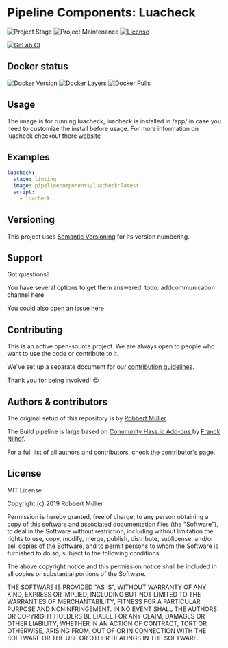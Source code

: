 # Pipeline Components: Luacheck

![Project Stage][project-stage-shield]
![Project Maintenance][maintenance-shield]
[![License][license-shield]](LICENSE)

[![GitLab CI][gitlabci-shield]][gitlabci]

## Docker status

[![Docker Version][version-shield]][microbadger]
[![Docker Layers][layers-shield]][microbadger]
[![Docker Pulls][pulls-shield]][dockerhub]

## Usage

The image is for running luacheck, luacheck is installed in /app/ in case you need to customize the install before usage.
For more information on luacheck checkout there [website][luacheck]

## Examples

```yaml
luacheck:
  stage: linting
  image: pipelinecomponents/luacheck:latest
  script:
    - luacheck .
```

## Versioning

This project uses [Semantic Versioning][semver] for its version numbering.

## Support

Got questions?

You have several options to get them answered:
todo: addcommunication channel here

You could also [open an issue here][issue]

## Contributing

This is an active open-source project. We are always open to people who want to
use the code or contribute to it.

We've set up a separate document for our [contribution guidelines](CONTRIBUTING.md).

Thank you for being involved! :heart_eyes:

## Authors & contributors

The original setup of this repository is by [Robbert Müller][mjrider].

The Build pipeline is large based on [Community Hass.io Add-ons
][hassio-addons] by [Franck Nijhof][frenck].

For a full list of all authors and contributors,
check [the contributor's page][contributors].

## License

MIT License

Copyright (c) 2019 Robbert Müller

Permission is hereby granted, free of charge, to any person obtaining a copy
of this software and associated documentation files (the "Software"), to deal
in the Software without restriction, including without limitation the rights
to use, copy, modify, merge, publish, distribute, sublicense, and/or sell
copies of the Software, and to permit persons to whom the Software is
furnished to do so, subject to the following conditions:

The above copyright notice and this permission notice shall be included in all
copies or substantial portions of the Software.

THE SOFTWARE IS PROVIDED "AS IS", WITHOUT WARRANTY OF ANY KIND, EXPRESS OR
IMPLIED, INCLUDING BUT NOT LIMITED TO THE WARRANTIES OF MERCHANTABILITY,
FITNESS FOR A PARTICULAR PURPOSE AND NONINFRINGEMENT. IN NO EVENT SHALL THE
AUTHORS OR COPYRIGHT HOLDERS BE LIABLE FOR ANY CLAIM, DAMAGES OR OTHER
LIABILITY, WHETHER IN AN ACTION OF CONTRACT, TORT OR OTHERWISE, ARISING FROM,
OUT OF OR IN CONNECTION WITH THE SOFTWARE OR THE USE OR OTHER DEALINGS IN THE
SOFTWARE.

[commits]: https://gitlab.com/pipeline-components/luacheck/commits/master
[contributors]: https://gitlab.com/pipeline-components/luacheck/graphs/master
[dockerhub]: https://hub.docker.com/r/pipelinecomponents/luacheck
[license-shield]: https://img.shields.io/badge/License-MIT-green.svg
[mjrider]: https://gitlab.com/mjrider
[gitlabci-shield]: https://img.shields.io/gitlab/pipeline/pipeline-components/luacheck.svg
[gitlabci]: https://gitlab.com/pipeline-components/luacheck/commits/master
[issue]: https://gitlab.com/pipeline-components/luacheck/issues
[keepchangelog]: http://keepachangelog.com/en/1.0.0/
[layers-shield]: https://images.microbadger.com/badges/image/pipelinecomponents/luacheck.svg
[maintenance-shield]: https://img.shields.io/maintenance/yes/2019.svg
[microbadger]: https://microbadger.com/images/pipelinecomponents/luacheck
[project-stage-shield]: https://img.shields.io/badge/project%20stage-production%20ready-brightgreen.svg
[pulls-shield]: https://img.shields.io/docker/pulls/pipelinecomponents/luacheck.svg
[releases]: https://gitlab.com/pipeline-components/luacheck/tags
[repository]: https://gitlab.com/pipeline-components/luacheck
[semver]: http://semver.org/spec/v2.0.0.html
[version-shield]: https://images.microbadger.com/badges/version/pipelinecomponents/luacheck.svg

[frenck]: https://github.com/frenck
[hassio-addons]: https://github.com/hassio-addons
[luacheck]: https://luacheck.readthedocs.io/en/stable/

